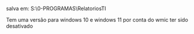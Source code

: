 salva em:
S:\0-PROGRAMAS\RelatoriosTI

Tem uma versão para windows 10 e windows 11 por conta do wmic ter sido desativado
